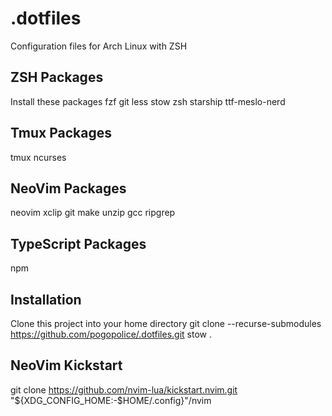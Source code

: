 # .dotfiles
Configuration files for Arch Linux with ZSH

## ZSH Packages
Install these packages
fzf
git
less
stow
zsh
starship
ttf-meslo-nerd

## Tmux Packages
tmux
ncurses

## NeoVim Packages
neovim
xclip
git
make
unzip
gcc
ripgrep

## TypeScript Packages
npm

## Installation
Clone this project into your home directory
git clone --recurse-submodules https://github.com/pogopolice/.dotfiles.git
stow .

## NeoVim Kickstart
git clone https://github.com/nvim-lua/kickstart.nvim.git "${XDG_CONFIG_HOME:-$HOME/.config}"/nvim

